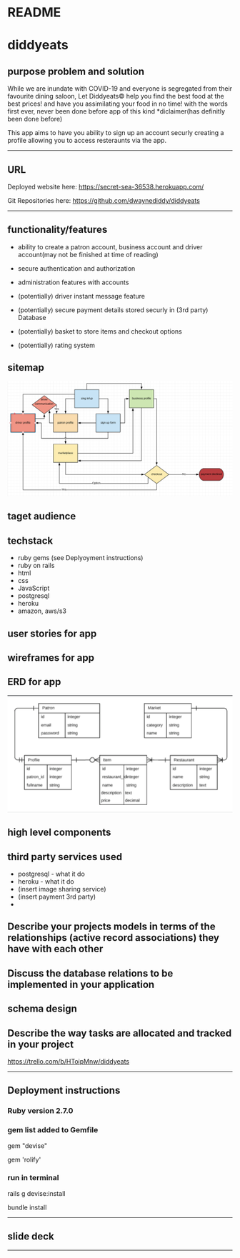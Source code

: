 # README
# diddyeats

## purpose problem and solution
While we are inundate with COVID-19 and everyone is segregated from their favourite dining saloon, Let 
Diddyeats© help you find the best food at the best prices! and have you assimilating your food in no time!
with the words first ever, never been done before app of this kind *diclaimer(has definitly been done before)

This app aims to have you ability to sign up an account securly creating a profile allowing you to access 
resteraunts via the app.

---

## URL

Deployed website here: https://secret-sea-36538.herokuapp.com/

Git Repositories here: https://github.com/dwaynediddy/diddyeats

---

## functionality/features
- ability to create a patron account, business account and driver account(may not be finished at time of reading)

- secure authentication and authorization

- administration features with accounts

- (potentially) driver instant message feature

- (potentially) secure payment details stored securly in (3rd party) Database

- (potentially) basket to store items and checkout options

- (potentially) rating system

## sitemap
![Sitemap](/config/docs/sitemap.png)

## taget audience

## techstack
- ruby gems (see Deplyoyment instructions)
- ruby on rails
- html
- css
- JavaScript
- postgresql
- heroku
- amazon, aws/s3

## user stories for app

## wireframes for app

## ERD for app
![ERD](/config/docs/erd.png)

## high level components

## third party services used
- postgresql - what it do
- heroku - what it do
- (insert image sharing service)
- (insert payment 3rd party)
- 

## Describe your projects models in terms of the relationships (active record associations) they have with each other

##	Discuss the database relations to be implemented in your application

## schema design

## Describe the way tasks are allocated and tracked in your project

https://trello.com/b/HToipMnw/diddyeats


---

##    Deployment instructions

### Ruby version 2.7.0
### gem list added to Gemfile

gem "devise"

gem 'rolify'

### run in terminal

rails g devise:install

bundle install

---

## slide deck

---








